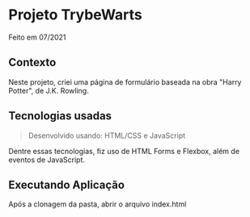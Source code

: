 # Projeto TrybeWarts

Feito em 07/2021

## Contexto
Neste projeto, criei uma página de formulário baseada na obra "Harry Potter", de J.K. Rowling.

## Tecnologias usadas

> Desenvolvido usando: HTML/CSS e JavaScript

Dentre essas tecnologias, fiz uso de HTML Forms e Flexbox, além de eventos de JavaScript.

## Executando Aplicação

Após a clonagem da pasta, abrir o arquivo index.html
